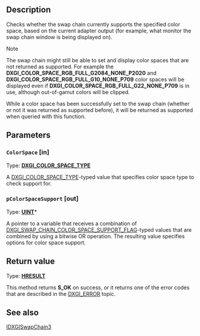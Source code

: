 ## Description

Checks whether the swap chain currently supports the specified color space, based on the current adapter output (for example, what monitor the swap chain window is being displayed on).

> [!NOTE]
> The swap chain might still be able to set and display color spaces that are not returned as supported. For example the **DXGI_COLOR_SPACE_RGB_FULL_G2084_NONE_P2020** and **DXGI_COLOR_SPACE_RGB_FULL_G10_NONE_P709** color spaces will be displayed even if **DXGI_COLOR_SPACE_RGB_FULL_G22_NONE_P709** is in use, although out-of-gamut colors will be clipped.

While a color space has been successfully set to the swap chain (whether or not it was returned as supported before), it will be returned as supported when queried with this function.

## Parameters

### `ColorSpace` [in]

Type: **[DXGI_COLOR_SPACE_TYPE](https://learn.microsoft.com/windows/desktop/api/dxgicommon/ne-dxgicommon-dxgi_color_space_type)**

A [DXGI_COLOR_SPACE_TYPE](https://learn.microsoft.com/windows/desktop/api/dxgicommon/ne-dxgicommon-dxgi_color_space_type)-typed value that specifies color space type to check support for.

### `pColorSpaceSupport` [out]

Type: **[UINT](https://learn.microsoft.com/windows/desktop/WinProg/windows-data-types)***

A pointer to a variable that receives a combination of [DXGI_SWAP_CHAIN_COLOR_SPACE_SUPPORT_FLAG](https://learn.microsoft.com/windows/desktop/api/dxgi1_4/ne-dxgi1_4-dxgi_swap_chain_color_space_support_flag)-typed values that are combined by using a bitwise OR operation. The resulting value specifies options for color space support.

## Return value

Type: **[HRESULT](https://learn.microsoft.com/windows/win32/com/structure-of-com-error-codes)**

This method returns **S_OK** on success, or it returns one of the error codes that are described in the [DXGI_ERROR](https://learn.microsoft.com/windows/desktop/direct3ddxgi/dxgi-error) topic.

## See also

[IDXGISwapChain3](https://learn.microsoft.com/windows/desktop/api/dxgi1_4/nn-dxgi1_4-idxgiswapchain3)